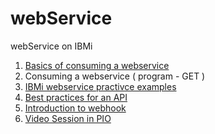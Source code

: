 # webService
webService on IBMi


1.  [Basics of consuming a webservice](./basics.md)
2.  Consuming a webservice ( program - GET )
3.  [IBMi webservice practivce examples](./practice.md)
4.  [Best practices for an API](https://restfulapi.net/)
5.  [Introduction to webhook](https://www.getvero.com/resources/webhooks/)
6.  [Video Session in PIO](https://pixerenet1.sharepoint.com/:v:/r/sites/ProgrammersIO/Shared%20Documents/File_Server/RPG/Genius/Training/IBMi%20Training/Archive/2021%20Training/Basics%20of%20consuming%20web%20service%20by%20Gajender%20Tyagi.mp4?csf=1&web=1&e=E4KGyk
 )


